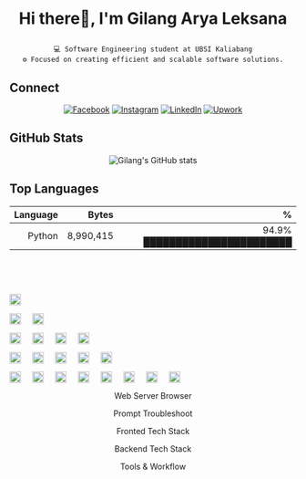 <h1 align="center">
  
Hi there👋, I'm Gilang Arya Leksana

</h2>

<p align="center">
  <code>💻 Software Engineering student at UBSI Kaliabang</code><br>
  <code>⚙️ Focused on creating efficient and scalable software solutions.</code>
</p>

## Connect
<div align="center">
  
[![Facebook](https://img.shields.io/badge/-Facebook-1877F2?style=for-the-badge&logo=facebook)](https://www.facebook.com/gilang.arya.3114/)
[![Instagram](https://img.shields.io/badge/-Instagram-E4405F?style=for-the-badge&logo=instagram)](https://instagram.com/gryaaaaaa_)
[![LinkedIn](https://img.shields.io/badge/-LinkedIn-0A66C2?style=for-the-badge&logo=linkedin)](https://linkedin.com/in/gilangarya)
[![Upwork](https://img.shields.io/badge/-Upwork-6FDA44?style=for-the-badge&logo=Upwork&logoColor=white)](https://www.upwork.com/freelancers/~0116cd4da2040b489c?mp_source=share)

</div>

<h2 align="left">GitHub Stats</h2>

<div align="center">

![Gilang's GitHub stats](https://github-readme-stats.vercel.app/api?username=elnaxy12&show_icons=true&theme=tokyonight)
  
</div>

## Top Languages

<!--START_SECTION:top-langs-->
<div align="center">

| Language | Bytes | % |
|---:|---:|---:|
| Python | 8,990,415 | 94.9% ███████████████████████ |


</div>
<!--END_SECTION:top-langs-->

</div>

##

<br>

<br>

<p align="center" style="display: flex; gap: 20px;">
  <img src="https://upload.wikimedia.org/wikipedia/commons/thumb/e/e1/Google_Chrome_icon_%28February_2022%29.svg/48px-Google_Chrome_icon_%28February_2022%29.svg.png" width="20"/>
</p>
<p align="center" style="display: flex; gap: 20px;">
  <img src="https://img.icons8.com/?size=100&id=ka3InxFU3QZa&format=png&color=000000" width="20"/>
  <img src="https://cdn.jsdelivr.net/gh/homarr-labs/dashboard-icons/svg/google-gemini.svg" width="20"/>
</p>
<p align="center" style="display: flex; gap: 20px;"> 
  <img src="https://cdn.jsdelivr.net/gh/devicons/devicon/icons/html5/html5-original.svg" width="20"/> 
  <img src="https://cdn.jsdelivr.net/gh/devicons/devicon/icons/css3/css3-original.svg" width="20"/> 
  <img src="https://cdn.jsdelivr.net/gh/devicons/devicon/icons/javascript/javascript-original.svg" width="20"/> 
  <img src="https://cdn.jsdelivr.net/gh/devicons/devicon@latest/icons/vite/vite-original-wordmark.svg" width="20"/>
</p>
<p align="center" style="display: flex; gap: 20px;"> 
  <img src="https://cdn.jsdelivr.net/gh/devicons/devicon/icons/php/php-original.svg" width="20"/> 
  <img src="https://cdn.jsdelivr.net/gh/devicons/devicon/icons/python/python-original.svg" width="20"/> 
  <img src="https://cdn.jsdelivr.net/gh/devicons/devicon/icons/java/java-original.svg" width="20"/> 
  <img src="https://cdn.jsdelivr.net/gh/devicons/devicon@latest/icons/laravel/laravel-original.svg" width="20"/> 
  <img src="https://cdn.jsdelivr.net/gh/devicons/devicon@latest/icons/mysql/mysql-original-wordmark.svg" width="20"/> 
</p>
<p align="center" style="display: flex; gap: 20px;">
  <img src="https://cdn.jsdelivr.net/gh/devicons/devicon/icons/vscode/vscode-original.svg" width="20"/>
  <img src="https://cdn.jsdelivr.net/gh/devicons/devicon/icons/git/git-original.svg" width="20"/>
  <img src="https://github.githubassets.com/assets/GitHub-Mark-ea2971cee799.png" width="20"/>
  <img src="https://cdn.simpleicons.org/prettier/F7B93E" width="20"/>
  <img src="https://cdn.jsdelivr.net/gh/devicons/devicon@v2.17.0/icons/windows8/windows8-original.svg" width="20"/>
  <img src="https://laragon.org/logo.svg" width="20" alt="Laragon"/>
  <img src="https://upload.wikimedia.org/wikipedia/en/thumb/7/78/XAMPP_logo.svg/1183px-XAMPP_logo.svg.png" width="20" alt="XAMPP"/>
  <img src="https://avatars.githubusercontent.com/u/63051368?s=280&v=4" width="20" alt="BLADE"/>
</p>

<p align="center">Web Server Browser</p>
<p align="center">Prompt Troubleshoot</p>
<p align="center">Fronted Tech Stack</p>
<p align="center">Backend Tech Stack</p>
<p align="center">Tools & Workflow</p>
